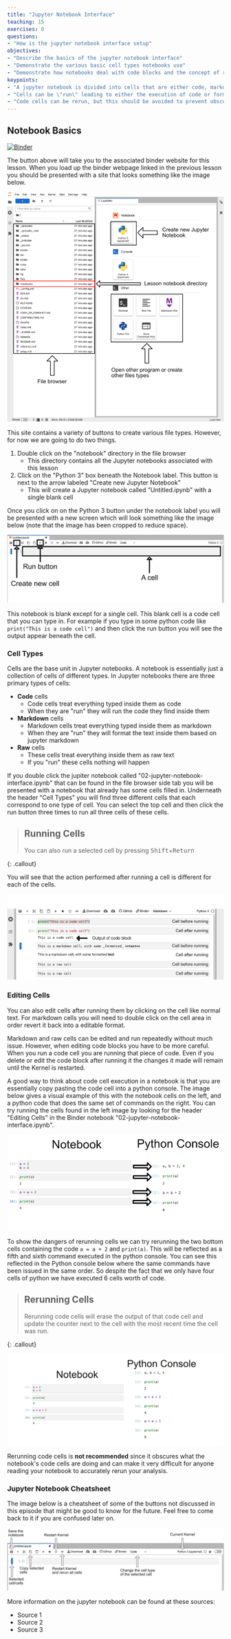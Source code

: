 ```yaml
---
title: "Jupyter Notebook Interface"
teaching: 15
exercises: 0
questions:
- "How is the jupyter notebook interface setup"
objectives:
- "Describe the basics of the jupyter notebook interface"
- "Demonstrate the various basic cell types notebooks use"
- "Demonstrate how notebooks deal with code blocks and the concept of restarting the kernel"
keypoints:
- "A jupyter notebook is divided into cells that are either code, markdown, or raw"
- "Cells can be \"run\" leading to either the execution of code or formatting of markdown depending on the cell type"
- "Code cells can be rerun, but this should be avoided to prevent obscuring the notebooks workflow"
---
```


## Notebook Basics

[![Binder](https://mybinder.org/badge_logo.svg)](https://mybinder.org/v2/gh/CI-TRACS/Data_Wrangling_with_Computational_Notebooks/HEAD)

The button above will take you to the associated binder website for this lesson. When you load up the binder webpage linked in the previous lesson you should be presented with a site that looks something like the image below.

![Basic Binder Webpage](../fig/E2_1_basic_binder.png)

This site contains a variety of buttons to create various file types. However, for now we are going to do two things.

1. Double click on the "notebook" directory in the file browser
   - This directory contains all the Jupyter notebooks associated with this lesson
1. Click on the "Python 3" box beneath the Notebook label. This button is next to the arrow labeled "Create new Jupyter Notebook"
   - This will create a Jupyter notebook called "Untitled.ipynb" with a single blank cell

Once you click on on the Python 3 button under the notebook label you will be presented with a new screen which will look something like the image below (note that the image has been cropped to reduce space).

![New Notebook Page](../fig/E2_2_new_notebook.png)

This notebook is blank except for a single cell. This blank cell is a code cell that you can type in. For example if you type in some python code like `print("This is a code cell")` and then click the run button you will see the output appear beneath the cell.

### Cell Types

Cells are the base unit in Jupyter notebooks. A notebook is essentially just a collection of cells of different types. In Jupyter notebooks there are three primary types of cells:

- **Code** cells
  - Code cells treat everything typed inside them as code
  - When they are "run" they will run the code they find inside them
- **Markdown** cells
  - Markdown cells treat everything typed inside them as markdown
  - When they are "run" they will format the text inside them based on jupyter markdown
- **Raw** cells
  - These cells treat everything inside them as raw text
  - If you "run" these cells nothing will happen

If you double click the jupiter notebook called "02-jupyter-notebook-interface.ipynb" that can be found in the file browser side tab you will be presented with a notebook that already has some cells filled in. Underneath the header "Cell Types" you will find three different cells that each correspond to one type of cell. You can select the top cell and then click the run button three times to run all three cells of these cells.

> ## Running Cells
>
> You can also run a selected cell by pressing <kbd>Shift</kbd>+<kbd>Return</kbd>
>
{: .callout}

You will see that the action performed after running a cell is different for each of the cells.

![Notebook Cell Types](../fig/E2_3_cell_types.png)

### Editing Cells

You can also edit cells after running them by clicking on the cell like normal text. For markdown cells you will need to double click on the cell area in order revert it back into a editable format.

Markdown and raw cells can be edited and run repeatedly without much issue. However, when editing code blocks you have to be more careful. When you run a code cell you are running that piece of code. Even if you delete or edit the code block after running it the changes it made will remain until the Kernel is restarted.

A good way to think about code cell execution in a notebook is that you are essentially copy pasting the code cell into a python console. The image below gives a visual example of this with the notebook cells on the left, and a python code that does the same set of commands on the right. You can try running the cells found in the left image by looking for the header "Editing Cells" in the Binder notebook "02-jupyter-notebook-interface.ipynb".

![Visual Code Cell](../fig/E2_4_running_code.png)

To show the dangers of rerunning cells we can try rerunning the two bottom cells containing the code `a = a + 2` and `print(a)`. This will be reflected as a fifth and sixth command executed in the python console. You can see this reflected in the Python console below where the same commands have been issued in the same order. So despite the fact that we only have four cells of python we have executed 6 cells worth of code.

> ## Rerunning Cells
>
> Rerunning code cells will erase the output of that code cell and update the counter next to the cell with the most recent time the cell was run.
>
{: .callout}

![Rerunnig Cells](../fig/E2_5_rerunning_code.png)

Rerunning code cells is **not recommended** since it obscures what the notebook's code cells are doing and can make it very difficult for anyone reading your notebook to accurately rerun your analysis.

### Jupyter Notebook Cheatsheet

The image below is a cheatsheet of some of the buttons not discussed in this episode that might be good to know for the future. Feel free to come back to it if you are confused later on.

![Notebook Cheatsheet](../fig/E2_6_cheatsheet.png)

More information on the jupyter notebook can be found at these sources:

- Source 1
- Source 2
- Source 3
